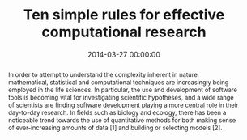 ---
title: "Ten simple rules for effective computational research"
subtitle: ""
summary: ""
authors: 
- Osborne JM
- Bernabeu MO
- Bruna M
- Calderhead B
- Cooper J
- Dalchau N
- Dunn SJ
- Fletcher A
- Groen D
- Knapp B
- Mirams G
- Pitt-Francis J
- Sengupta B
- Wright D
- Yates C
- Gavaghan D
- Emmott S
- Deane C


tags: []
categories: []
date: 2014-03-27 00:00:00
publishDate: 2014-03-27 00:00:00
featured: false
draft: false
publication: 'PLoS Computational Biology'
publication_types: ["2"]

doi: 'https://doi.org/10.1371/journal.pcbi.1003506'
abstract: In order to attempt to understand the complexity inherent in nature, mathematical, statistical and computational techniques are increasingly being employed in the life sciences. In particular, the use and development of software tools is becoming vital for investigating scientific hypotheses, and a wide range of scientists are finding software development playing a more central role in their day-to-day research. In fields such as biology and ecology, there has been a noticeable trend towards the use of quantitative methods for both making sense of ever-increasing amounts of data &#91;1&#93; and building or selecting models &#91;2&#93;.

projects: []
---